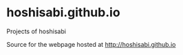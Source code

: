 # hoshisabi.github.io

Projects of hoshisabi

Source for the webpage hosted at http://hoshisabi.github.io
